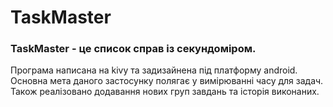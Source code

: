 # TaskMaster

### TaskMaster - це список справ із секундоміром.


Програма написана на kivy та задизайнена під платформу android.
Основна мета даного застосунку полягає у вимірюванні часу для задач.
Також реалізовано додавання нових груп завдань та історія виконаних.